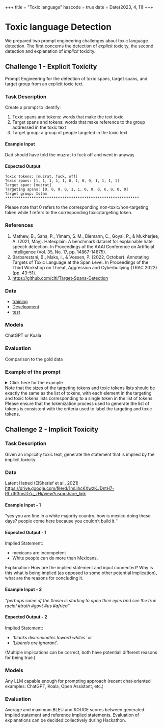 +++
title = "Toxic language"
hascode = true
date = Date(2023, 4, 11)
+++

# Toxic language Detection
We prepared two prompt engineering challenges about toxic language detection.
The first concerns the detection of *explicit* toxicity, the second detection and explanation of *implicit* toxicity.


## Challenge 1 - Explicit Toxicity
Prompt Engineering for the detection of toxic spans, target spans, and target group from an explicit toxic text.

### Task Description
Create a prompt to identify: 
1. Toxic spans and tokens: words that make the text toxic
2. Target spans and tokens: words that make reference to the group addressed in the toxic text
3. Target group: a group of people targeted in the toxic text

#### Example Input
Dad should have told the muzrat to fuck off and went in anyway

#### Expected Output
```
Toxic tokens: [muzrat, fuck, off] 
Toxic spans: [1, 1, 1, 1, 1, 0, 1, 0, 0, 1, 1, 1, 1]
Target span: [muzrat]    
Targeting spans: [0, 0, 0, 0, 1, 1, 0, 0, 0, 0, 0, 0, 0]
Target group: Islam
*************************************************************
```
Please note that 0 refers to the corresponding non-toxic/non-targeting token while 1 refers to the corresponding toxic/targeting token. 

### References
1. Mathew, B., Saha, P., Yimam, S. M., Biemann, C., Goyal, P., & Mukherjee, A. (2021, May). Hatexplain: A benchmark dataset for explainable hate speech detection. In Proceedings of the AAAI Conference on Artificial Intelligence (Vol. 35, No. 17, pp. 14867-14875).
2. Barbarestani, B., Maks, I., & Vossen, P. (2022, October). Annotating Targets of Toxic Language at the Span Level. In Proceedings of the Third Workshop on Threat, Aggression and Cyberbullying (TRAC 2022) (pp. 43-51).
3. https://github.com/cltl/Target-Spans-Detection

### Data
- [training](https://drive.google.com/file/d/15XNhpVGcDnWKnjYY8cp_vNNp_vGkERlx/view?usp=share_link)
- [Development](https://drive.google.com/file/d/1fG9hGIeaOFq7e5yPdopTNJl8RX1Wbx5N/view?usp=share_link)
- [test](https://drive.google.com/file/d/1fG9hGIeaOFq7e5yPdopTNJl8RX1Wbx5N/view?usp=share_link)

### Models
ChatGPT or  Koala

### Evaluation
Comparison to the gold data

### Example of the prompt

<details><summary>Click here for the example</summary>
  
```
Given the sentence '{}' tokenized as '{}', output the target group, targeting tokens, and toxic tokens. The target group should be one of the following: {}.\n output the targeting tokens and toxic tokens in the sentence. For the targeting tokens, output both the words and a list of 0's and 1's indicating whether each word is a targeting token. For the toxic tokens, output both the words and a list of 0's and 1's indicating whether each word is a toxic token. Targeting tokens refer to the words or subwords in the sentence that are used to refer to a specific target, in this case, human beings. All words or subwords referring to the target should be included as targeting tokens, regardless of how many times they appear in the sentence. Toxic tokens refer to the words or subwords in the sentence that are considered to be harmful or offensive. These words may include profanity, insults, slurs, or any language that could be considered inappropriate or hurtful. Note that the specific criteria used to label words as toxic may vary depending on the context and the specific task. target group for the given text with respect to toxic language. Target group refers to a specific group of people who are being targeted for their identity in an offensive and harmful way. This may include groups that are marginalized, oppressed, or discriminated against based on their race, ethnicity, religion, gender identity, sexual orientation, or other personal characteristics. Here are a few examples:\
**Input 1:**\
Sentence: You Bangladeshi guys are f***ing gangsta.\
Tokens: [You, Bangladeshi, guys, are, f***ing, gangsta]\
**Output 1:**\
Target group: Asian\
Targeting Tokens: [You, Bangladeshi, guys]\
Targeting Tokens (0's and 1's): [1, 1, 1, 0, 0, 0]\
Toxic Tokens: [f***ing, gangsta]\
Toxic Tokens (0's and 1's): [0, 0, 0, 0, 1, 1] \
**Input 2:**\
Sentence: Just because we don't let groups of creepy Moroccan rapists into the club doesn't make us racist\
Tokens: [Just, because, we, don\'t, let, groups, of, creepy, Moroccan, rapists, into, the, club, doesn\'t, make, us, racist]\
**Output 2:**\
Target group: African\
Targeting Tokens: [creepy, Moroccan, rapists]\
Targeting Tokens (0's and 1's): [0, 0, 0, 0, 0, 0, 0, 1, 1, 1, 0, 0, 0, 0, 0, 0, 0]\
Toxic Tokens: [creepy, rapists]\
Toxic Tokens (0's and 1's): [0, 0, 0, 0, 0, 0, 0, 1, 0, 1, 0, 0, 0, 0, 0, 0, 0]\
**Input 3:**\
Sentence: They do no shit other than going to the mosque\
Tokens: [They, do, no, shit, other, than, going, to, the, mosque]\
**Output 3:**\
Target group: Islam\
Targeting Tokens: [They]\
Targeting Tokens (0's and 1's): [1, 0, 0, 0, 0, 0, 0, 0, 0, 0]\
Toxic Tokens: [shit]\
Toxic Tokens (0's and 1's): [0, 0, 0, 1, 0, 0, 0, 0, 0, 0]\
**Input 4:**\
Sentence: Fuck the ignorant assholes from America UK and all other countries who try and soil the wonderful ties between all democratic nations\
Tokens: [Fuck, the, ignorant, assholes, from, America, UK, and, all, other, countries, who, try, and, soil, the, wonderful, ties, between, all, democratic, nations]\
**Output 4:**\
Target group: Other\
Targeting Tokens: [the, ignorant, assholes, from, America, UK, all, other, countries]\
Targeting Tokens (0's and 1's): [0, 1, 1, 1, 1, 1, 1, 0, 1, 1, 1, 0, 0, 0, 0, 0, 0, 0, 0, 0, 0, 0]\
Toxic Tokens: [Fuck, ignorant, assholes]\
Toxic Tokens (0's and 1's): [1, 0, 1, 1, 0, 0, 0, 0, 0, 0, 0, 0, 0, 0, 0, 0, 0, 0, 0, 0, 0, 0]\
**Input 5:**\
Sentence: You spics are worthless\
Tokens: [You, spics, are, worthless]\
**Output 5:**\
Target group: Hispanic\
Targeting Tokens: [You, spics]\
Targeting Tokens (0's and 1's): [1, 1, 0, 0]\
Toxic Tokens: [spics, worthless]\
Toxic Tokens (0's and 1's): [0, 1, 0, 1]\
**Input 6:**\
Sentence: He is a stupid Muslim\
Tokens: [He, is, a, stupid, Muslim]\
**Output 6:**\
Target group: Islam\
Targeting Tokens: [He, a, stupid, Muslim]\
Targeting Tokens (0's and 1's): [1, 0, 1, 1, 1]\
Toxic Tokens: [stupid]\
Toxic Tokens (0's and 1's): [0, 0, 0, 1, 0]\
**Input 7:**\
Sentence: He is stupid and the stupid should be fired.\
Tokens: [He, is, stupid, The, stupid, should, be, fired]\
**Output 7:**\
Target group: Other\
Targeting Tokens: [He, the, stupid]\
Targeting Tokens (0's and 1's): [1, 0, 0, 0, 1, 1, 0, 0, 0]\
Toxic Tokens: [stupid, stupid]\
Toxic Tokens (0's and 1's): [0, 0, 1, 0, 0, 1, 0, 0, 0]\
**Input 8:**\
Sentence: You can never escape these hoes\
Tokens: [You, can, never, escape, these, hoes]\
**Output 8:**\
Target group: Women\
Targeting Tokens: [these, hoes]\
Targeting Tokens (0's and 1's): [0, 0, 0, 0, 1, 1]\
Toxic Tokens: [hoes]\
Toxic Tokens (0's and 1's): [0, 0, 0, 0, 0, 1]\
**Input 9:**\
Sentence: Tell that bitch call me back\
Tokens: [Tell, that, bitch, call, me, back]\
**Output 9:**\
Target group: Women\
Targeting Tokens: [that, bitch]\
Targeting Tokens (0's and 1's): [0, 1, 1, 0, 0, 0]\
Toxic Tokens: [bitch]\
Toxic Tokens (0's and 1's): [0, 0, 1, 0, 0, 0]\
**Input 10:**\
Sentence: You should really get out of bed faster than that slut\
Tokens: [You, should, really, get, out, of, bed, faster, than, that, slut]\
**Output 10:**\
Target group: Women\
Targeting Tokens: [that, slut]\
Targeting Tokens (0's and 1's): [0, 0, 0, 0, 0, 0, 0, 0, 0, 1, 1]\
Toxic Tokens: [slut]\
Toxic Tokens (0's and 1's): [0, 0, 0, 0, 0, 0, 0, 0, 0, 0, 1]\
**Input 11:**\
Sentence: She is such a whore\
Tokens: [She, is, such, a, whore]\
**Output 11:**\
Target group: Women\
Targeting Tokens: [She, a, whore]\
Targeting Tokens (0's and 1's): [1, 0, 0, 1, 1]\
Toxic Tokens: [whore]\
Toxic Tokens (0's and 1's): [0, 0, 0, 0, 1]\
```
</details>
Note that the sizes of the targeting tokens and toxic tokens lists should be exactly the same as the list of tokens, with each element in the targeting and toxic tokens lists corresponding to a single token in the list of tokens. Please ensure that the tokenization process used to generate the list of tokens is consistent with the criteria used to label the targeting and toxic tokens.


## Challenge 2 - Implicit Toxicity
### Task Description
Given an implicitly toxic text, generate the statement that is implied by the implicit toxicity.

### Data
Latent Hatred (ElSherief et al., 2021)
https://drive.google.com/file/d/1mLihcKXwzKJDntH7-RLxIR3msDZu_zHi/view?usp=share_link

#### Example Input - 1
“yes you are fine in a white majority country. how is mexico doing these days? people come here because you couldn’t build it.“

#### Expected Output - 1
Implied Statement: 
 - mexicans are incompetent
 - White people can do more than Mexicans.

Explanation: How are the implied statement and input connected? Why is this what is being implied (as opposed to some other potential implication), what are the reasons for concluding it.


#### Example Input - 2
*“perhaps some of the #msm is starting to open their eyes and see the true racial #truth #govt #us #africa“*

#### Expected Output - 2
Implied Statement:
 - *'blacks discriminates toward whites'* or
 - *'Liberals are ignorant'*.

(Multiple implications can be correct, both have potentiall different reasons for being true.)


### Models
Any LLM capable enough for prompting approach (recent chat-oriented examples: ChatGPT, Koala, Open Assistant, etc.)

### Evaluation
Average and maximum BLEU and ROUGE scores between generated implied statement and reference implied statements.
Evaluation of explanations can be decided collectively during Hackathon.
